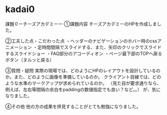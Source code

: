 # kadai0
課題０ーチーズアカデミーー
①課題内容
チーズアカデミーのHPを作成しました。

②工夫した点・こだわった点
・ヘッダーのナビゲーションのホバー時のcssアニメーション
・定時間間隔でスライドする、また、矢印のクリックでスライドするスライドショー
・FAQ部分のアコーディオン
・ページ最下部のTOPへ戻るボタン（ヌルッと戻る）

③質問・疑問
実際の現場では、どのようにHPのレイアウトを設計しているのか。また、どのように画像を準備しているのか。
クライアント目線では、どのような水準のマークアップが求められているのか。
（見た目が要求通りなら、例えば、左右等間隔の余白をpaddingの数値指定でも良い？など。。）
が、気になりました。

④その他
他の方の成果を拝見することがとても勉強になりました。
